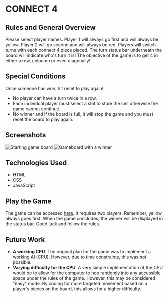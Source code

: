 # **CONNECT 4**

## Rules and General Overview

Please select player names. Player 1 will always go first and will always be yellow. Player 2 will go second and will always be red.
Players will switch turns with each connect 4 piece placed. The turn status bar underneath the board will indicate who's turn it is!
The objective of the game is to get 4 in either a row, coloumn or even diagonally! 

## Special Conditions

Once someone has won, hit reset to play again!

- No player can have a turn twice in a row.
- Each individual player must select a slot to store the cell otherwise the game cannot continue. 
- No winner and if the board is full, it will stop the game and you must reset the board to play again.

## Screenshots

![Starting game board](https://imgur.com/a/KWem2QF)
![Gameboard with a winner](https://imgur.com/Nwi4qER)

## Technologies Used

- HTML
- CSS
- JavaScript

## Play the Game

The game can be accessed [here](https://alianjumm.github.io/Connect-4/). It requires two players. Remember, yellow always goes first. When the game concludes, the winner will be displayed in the status bar. Good luck and follow the rules.

## Future Work

- **A working CPU**. The original plan for the game was to implement a working AI (CPU). However, due to time constraints, this was not possible.
- **Varying difficulty for the CPU**. A very simple implementation of the CPU would be to allow for the computer to hop randomly into any accessible space under the rules of the game. However, this may be considered "easy" mode. By coding for more targeted movement based on a player's pieces on the board, this allows for a higher difficulty.
